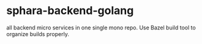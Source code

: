 # sphara-backend-golang
all backend micro services in one single mono repo. Use Bazel build tool to organize builds properly. 

